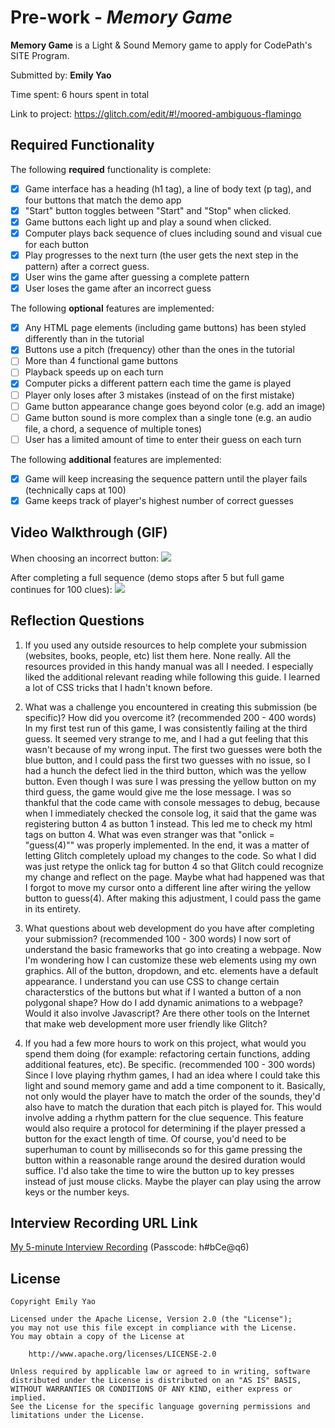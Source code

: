 # Pre-work - *Memory Game*

**Memory Game** is a Light & Sound Memory game to apply for CodePath's SITE Program. 

Submitted by: **Emily Yao**

Time spent: 6 hours spent in total

Link to project: https://glitch.com/edit/#!/moored-ambiguous-flamingo

## Required Functionality

The following **required** functionality is complete:

* [X] Game interface has a heading (h1 tag), a line of body text (p tag), and four buttons that match the demo app
* [X] "Start" button toggles between "Start" and "Stop" when clicked. 
* [X] Game buttons each light up and play a sound when clicked. 
* [X] Computer plays back sequence of clues including sound and visual cue for each button
* [X] Play progresses to the next turn (the user gets the next step in the pattern) after a correct guess. 
* [X] User wins the game after guessing a complete pattern
* [X] User loses the game after an incorrect guess

The following **optional** features are implemented:

* [X] Any HTML page elements (including game buttons) has been styled differently than in the tutorial
* [X] Buttons use a pitch (frequency) other than the ones in the tutorial
* [ ] More than 4 functional game buttons
* [ ] Playback speeds up on each turn
* [X] Computer picks a different pattern each time the game is played
* [ ] Player only loses after 3 mistakes (instead of on the first mistake)
* [ ] Game button appearance change goes beyond color (e.g. add an image)
* [ ] Game button sound is more complex than a single tone (e.g. an audio file, a chord, a sequence of multiple tones)
* [ ] User has a limited amount of time to enter their guess on each turn

The following **additional** features are implemented:

- [X] Game will keep increasing the sequence pattern until the player fails (technically caps at 100)
- [X] Game keeps track of player's highest number of correct guesses

## Video Walkthrough (GIF)

When choosing an incorrect button:
![](https://i.imgur.com/tVlkx3i.gif)

After completing a full sequence (demo stops after 5 but full game continues for 100 clues):
![](https://i.imgur.com/fWgSnIM.gif)


## Reflection Questions
1. If you used any outside resources to help complete your submission (websites, books, people, etc) list them here. 
None really. All the resources provided in this handy manual was all I needed. I especially liked the additional relevant reading while following this guide. I learned a lot of CSS tricks that I hadn't known before. 

2. What was a challenge you encountered in creating this submission (be specific)? How did you overcome it? (recommended 200 - 400 words) 
In my first test run of this game, I was consistently failing at the third guess. It seemed very strange to me, and I had a gut feeling that this wasn't because of my wrong input. The first two guesses were both the blue button, and I could pass the first two guesses with no issue, so I had a hunch the defect lied in the third button, which was the yellow button. Even though I was sure I was pressing the yellow button on my third guess, the game would give me the lose message. I was so thankful that the code came with console messages to debug, because when I immediately checked the console log, it said that the game was registering button 4 as button 1 instead. This led me to check my html tags on button 4. What was even stranger was that "onlick = "guess(4)"" was properly implemented. In the end, it was a matter of letting Glitch completely upload my changes to the code. So what I did was just retype the onlick tag for button 4 so that Glitch could recognize my change and reflect on the page. Maybe what had happened was that I forgot to move my cursor onto a different line after wiring the yellow button to guess(4). After making this adjustment, I could pass the game in its entirety.

3. What questions about web development do you have after completing your submission? (recommended 100 - 300 words) 
I now sort of understand the basic frameworks that go into creating a webpage. Now I'm wondering how I can customize these web elements using my own graphics. All of the button, dropdown, and etc. elements have a default appearance. I understand you can use CSS to change certain characterstics of the buttons but what if I wanted a button of a non polygonal shape? How do I add dynamic animations to a webpage? Would it also involve Javascript? Are there other tools on the Internet that make web development more user friendly like Glitch?

4. If you had a few more hours to work on this project, what would you spend them doing (for example: refactoring certain functions, adding additional features, etc). Be specific. (recommended 100 - 300 words) 
Since I love playing rhythm games, I had an idea where I could take this light and sound memory game and add a time component to it. Basically, not only would the player have to match the order of the sounds, they'd also have to match the duration that each pitch is played for. This would involve adding a rhythm pattern for the clue sequence. This feature would also require a protocol for determining if the player pressed a button for the exact length of time. Of course, you'd need to be superhuman to count by milliseconds so for this game pressing the button within a reasonable range around the desired duration would suffice. I'd also take the time to wire the button up to key presses instead of just mouse clicks. Maybe the player can play using the arrow keys or the number keys.



## Interview Recording URL Link

[My 5-minute Interview Recording](https://ucla.zoom.us/rec/play/5pLai9bHMWpGDS91G2sDrWxZELQa7n-EvM0yj6UBuMD_oiF-XsAorOCw9IFlkgKmBd7RJb9D_cXanlSm.Wuvfj02rnn-MQ0qC (Passcode: h#bCe@q6))
(Passcode: h#bCe@q6)


## License

    Copyright Emily Yao

    Licensed under the Apache License, Version 2.0 (the "License");
    you may not use this file except in compliance with the License.
    You may obtain a copy of the License at

        http://www.apache.org/licenses/LICENSE-2.0

    Unless required by applicable law or agreed to in writing, software
    distributed under the License is distributed on an "AS IS" BASIS,
    WITHOUT WARRANTIES OR CONDITIONS OF ANY KIND, either express or implied.
    See the License for the specific language governing permissions and
    limitations under the License.